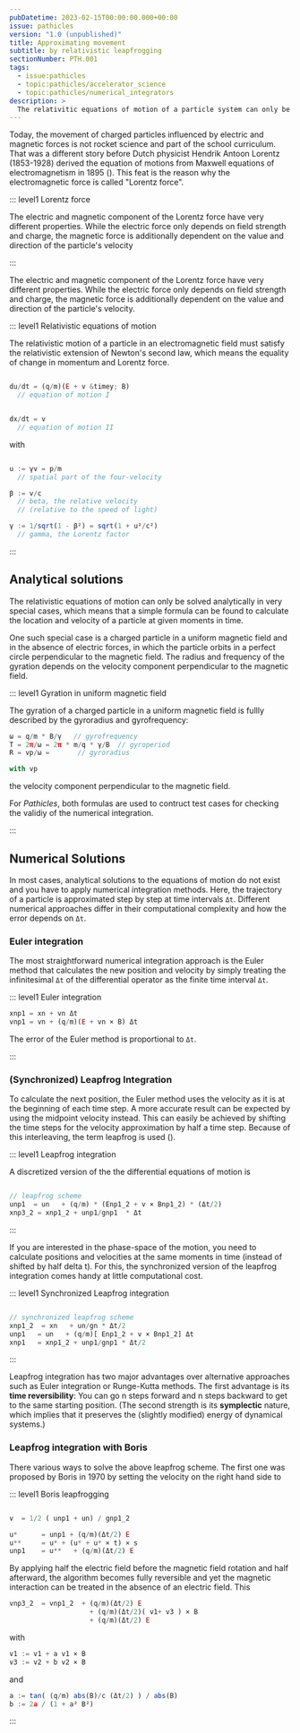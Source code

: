 ```yaml
---
pubDatetime: 2023-02-15T00:00:00.000+00:00
issue: pathicles
version: "1.0 (unpublished)"
title: Approximating movement
subtitle: by relativistic leapfrogging
sectionNumber: PTH.001
tags:
  - issue:pathicles
  - topic:pathicles/accelerator_science
  - topic:pathicles/numerical_integrators
description: >
  The relativitic equations of motion of a particle system can only be solved analytically in very special cases. However, there is a class of well known numerical algorithms that are specialised in the numerical approximation.
---
```


Today, the movement of charged particles influenced by electric and magnetic forces is not rocket science and part of the school curriculum. That was a different story before Dutch physicist Hendrik Antoon Lorentz (1853-1928) derived the equation of motions from Maxwell equations of electromagnetism in 1895 (<bib-ref cite-key="lorentz__1895__versuch" />). This feat is the reason why the electromagnetic force is called "Lorentz force".

::: level1 Lorentz force

The electric and magnetic component of the Lorentz force have very different properties. While the electric force only depends on field strength and charge, the magnetic force is additionally dependent on the value and direction of the particle's velocity

:::

The electric and magnetic component of the Lorentz force have very different properties. While the electric force only depends on field strength and charge, the magnetic force is additionally dependent on the value and direction of the particle's velocity.

::: level1 Relativistic equations of motion

The relativistic motion of a particle in an electromagnetic field must satisfy the relativistic extension of Newton's second law, which means the equality of change in momentum and Lorentz force.

```js

du/dt = (q/m)(E + v &timey; B)
  // equation of motion I


dx/dt = v
  // equation of motion II

```

with

```js

u := γv = p/m
  // spatial part of the four-velocity

β := v/c
  // beta, the relative velocity
  // (relative to the speed of light)

γ := 1/sqrt(1 - β²) = sqrt(1 + u²/c²)
  // gamma, the Lorentz factor

```

[comment]: <> (1. The **Lorentz force** of an electric force field <span class="math">**E**</span> and magnetic force field <span class="math">**B**</span> on a particle with mass <span class="math">m</span>, electric charge <span class="math">q</span>, velocity <span class="math">**v**</span>, and location <span class="math">**x**</span> is given by)

[comment]: <> ( <div class="math">**F** = q @ / @ m &#40;**E** @ + @ **v**&times;**B**&#41; </div>)

[comment]: <> (2. According to **Newton's second law**, the force on a particle is equal to the change in momentum of the particle.)

[comment]: <> ( <div class="math">**F** = d**p** @ / @ dt = d&#40;m**v**&#41; @ / @ dt = d²&#40;m**x**&#41; / dt²</div> )

[comment]: <> (3. According to Einstein's Special Relativity, the momentum of a &#40;relativistic&#41; particle is given by)

[comment]: <> ( <div class="math">**p** @@ = @@ &gamma; @ m @ **v** = &gamma; @ m @ c @ **&beta;**</div>)

:::

## Analytical solutions

The relativistic equations of motion can only be solved analytically in very special cases, which means that a simple formula can be found to calculate the location and velocity of a particle at given moments in time.

One such special case is a charged particle in a uniform magnetic field and in the absence of electric forces, in which the particle orbits in a perfect circle perpendicular to the magnetic field. The radius and frequency of the gyration depends on the velocity component perpendicular to the magnetic field.

::: level1 Gyration in uniform magnetic field

The gyration of a charged particle in a uniform magnetic field is fullly described by the gyroradius and gyrofrequency:

```js
ω = q/m * B/γ   // gyrofrequency
T = 2π/ω = 2π * m/q * γ/B  // gyroperiod
R = vp/ω =       // gyroradius

with vp

```

the velocity component perpendicular to the magnetic field.

For _Pathicles_, both formulas are used to contruct test cases for checking the validiy of the numerical integration.

:::

## Numerical Solutions

In most cases, analytical solutions to the equations of motion do not exist and you have to apply numerical integration methods. Here, the trajectory of a particle is approximated step by step at time intervals `Δt`. Different numerical approaches differ in their computational complexity and how the error depends on `Δt`.

### Euler integration

The most straightforward numerical integration approach is the Euler method that calculates the new position and velocity by simply treating the infinitesimal `Δt` of the differential operator as the finite time interval `Δt`.

::: level1 Euler integration

```js
xnp1 = xn + vn Δt
vnp1 = vn + (q/m)(E + vn × B) Δt

```

The error of the Euler method is proportional to `Δt`.

:::

### (Synchronized) Leapfrog Integration

To calculate the next position, the Euler method uses the velocity as it is at the beginning of each time step. A more accurate result can be expected by using the midpoint velocity instead. This can easily be achieved by shifting the time steps for the velocity approximation by half a time step. Because of this interleaving, the term leapfrog is used (<bib-ref cite-key="kreissetal__2014__introduction" />).

::: level1 Leapfrog integration

A discretized version of the the differential equations of motion is

```js

// leapfrog scheme
unp1  = un   + (q/m) * (Enp1_2 + v × Bnp1_2) * (Δt/2)
xnp3_2 = xnp1_2 + unp1/gnp1  * Δt


```

:::

If you are interested in the phase-space of the motion, you need to calculate positions and velocities at the same moments in time (instead of shifted by half delta t). For this, the synchronized version of the leapfrog integration comes handy at little computational cost.

::: level1 Synchronized Leapfrog integration

```js

// synchronized leapfrog scheme
xnp1_2  = xn   + un/gn * Δt/2
unp1   = un   + (q/m)[ Enp1_2 + v × Bnp1_2] Δt
xnp1   = xnp1_2 + unp1/gnp1 * Δt/2

```

:::

Leapfrog integration has two major advantages over alternative approaches such as Euler integration or Runge-Kutta methods. The first advantage is its **time reversibility**: You can go n steps forward and n steps backward to get to the same starting position. (The second strength is its **symplectic** nature, which implies that it preserves the (slightly modified) energy of dynamical systems.)

### Leapfrog integration with Boris

There various ways to solve the above leapfrog scheme. The first one was proposed by Boris in 1970 by setting the velocity on the right hand side to

::: level1 Boris leapfrogging

```js

v  = 1/2 ( unp1 + un) / gnp1_2

u*      = unp1 + (q/m)(Δt/2) E
u**     = u* + (u* + u* × t) × s
unp1    = u**   + (q/m)(Δt/2) E

```

By applying half the electric field before the magnetic field rotation and half afterward, the algorithm becomes fully reversible and yet the magnetic interaction can be treated in the absence of an electric field. This

```js
vnp3_2  = vnp1_2  + (q/m)(Δt/2) E
                    + (q/m)(Δt/2)( v1+ v3 ) × B
                    + (q/m)(Δt/2) E

```

with

```js
v1 := v1 + a v1 × B
v3 := v2 + b v2 × B

```

and

```js
a := tan( (q/m) abs(B)/c (Δt/2) ) / abs(B)
b := 2a / (1 + a² B²)

```

:::
